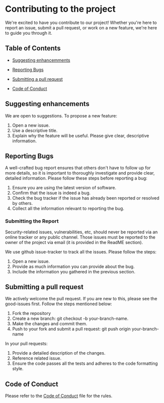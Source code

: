 # Contributing to the project
We're excited to have you contribute to our project! Whether you're here to report an issue, submit a pull request, or work on a new feature, we're here to guide you through it.

## Table of Contents
- [Suggesting enhancemments](#suggesting-enhancements)

- [Reporting Bugs](#reporting-bugs)

- [Submitting a pull request](#submitting-a-pull-request)

- [Code of Conduct](./CODE_OF_CONDUCT.md)

## Suggesting enhancements
We are open to suggestions. To propose a new feature:
1. Open a new issue.
2. Use a descriptive title.
3. Explain why the feature will be useful. Please give clear, descriptive information.

## Reporting Bugs
A well-crafted bug report ensures that others don't have to follow up for more details, so it is important to thoroughly investigate and provide clear, detailed information.
Please follow these steps before reporting a bug:
1. Ensure you are using the latest version of software.
2. Confirm that the issue is indeed a bug.
3. Check the bug tracker if the issue has already been reported or resolved by others.
4. Collect all the information relevant to reporting the bug.

### Submitting the Report
Security-related issues, vulnerabilities, etc, should never be reported via an online tracker or any public channel. Those issues must be reported to the owner of the project via email (it is provided in the ReadME section).

We use github issue-tracker to track all the issues. Please follow the steps:
1. Open a new issue.
2. Provide as much information you can provide about the bug.
3. Include the information you gathered in the previous section.

## Submitting a pull request
We actively welcome the pull request. If you are new to this, please see the good-issues first.
Follow the steps mentioned below:
1. Fork the repository
2. Create a new branch: git checkout -b your-branch-name.
3. Make the changes and commit them.
4. Push to your fork and submit a pull request: git push origin your-branch-name

In your pull requests:
1. Provide a detailed description of the changes.
2. Reference related issue.
3. Ensure the code passes all the tests and adheres to the code formatting style.

## Code of Conduct
Please refer to the [Code of Conduct](./CODE_OF_CONDUCT.md) file for the rules.

